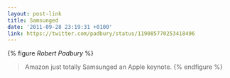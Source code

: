 ```yaml
---
layout: post-link
title: Samsunged
date: '2011-09-28 23:19:31 +0100'
link: https://twitter.com/padbury/status/119085770253418496
---
```

{% figure <cite>Robert Padbury</cite> %}
> Amazon just totally Samsunged an Apple keynote.
{% endfigure %}
